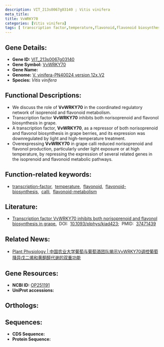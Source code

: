 ```yaml
---
description: VIT_213s0067g03140 ; Vitis vinifera
meta_title:
title: VvWRKY70
categories: [Vitis vinifera]
tags: [ transcription factor,temperature,flavonoid,flavonoid biosynthesis,calli,flavonoid metabolism ]
---
```


## Gene Details:
- **Gene ID:**	[VIT_213s0067g03140]()
- **Gene Symbol:** <u> VvWRKY70 </u>
- **Gene Name:** 
- **Genome:** [V. vinifera-PN40024 version 12x.V2]()
- **Species:** *Vitis vinifera*

## Functional Descriptions:
   - We discuss the role of **VvWRKY70** in the coordinated regulatory network of isoprenoid and flavonoid metabolism.
   - Transcription factor **VvWRKY70** inhibits both norisoprenoid and flavonol biosynthesis in grape.
   - A transcription factor, **VvWRKY70**, as a repressor of both norisoprenoid and flavonol biosynthesis in grape berries, and its expression was downregulated by light and high-temperature treatment.
   - Overexpressing **VvWRKY70** in grape calli reduced norisoprenoid and flavonol production, particularly under light exposure or at high temperature, by repressing the expression of several related genes in the isoprenoid and flavonoid metabolic pathways.

## Function-related keywords:
   - [transcription-factor](/tags/transcription-factor/),&nbsp;&nbsp;[temperature](/tags/temperature/),&nbsp;&nbsp;[flavonoid](/tags/flavonoid/),&nbsp;&nbsp;[flavonoid-biosynthesis](/tags/flavonoid-biosynthesis/),&nbsp;&nbsp;[calli](/tags/calli/),&nbsp;&nbsp;[flavonoid-metabolism](/tags/flavonoid-metabolism/)

## Literature:
   - [Transcription factor VvWRKY70 inhibits both norisoprenoid and flavonol biosynthesis in grape.]( https://academic.oup.com/plphys/article/193/3/2055/7227046?login=true)&nbsp;&nbsp;DOI:&nbsp;&nbsp;[10.1093/plphys/kiad423](https://academic.oup.com/plphys/article/193/3/2055/7227046?login=true);&nbsp;&nbsp;PMID:&nbsp;&nbsp;[37471439](https://pubmed.ncbi.nlm.nih.gov/37471439/)

## Related News:
   - [Plant Physiology | 中国农业大学葡萄与葡萄酒团队揭示VvWRKY70调控葡萄降异戊二烯和黄酮醇代谢的双重功能](https://mp.weixin.qq.com/s/-3qf0oDX0X-VvWqTHDcToA)

## Gene Resources:
- **NCBI ID:**  [OP251191](https://www.ncbi.nlm.nih.gov/gene/?term=OP251191)
- **UniProt accessions:** [](https://www.uniprot.org/uniprotkb//entry)

## Orthologs:

## Sequences:
- **CDS Sequence:**
- **Protein Sequence:**
